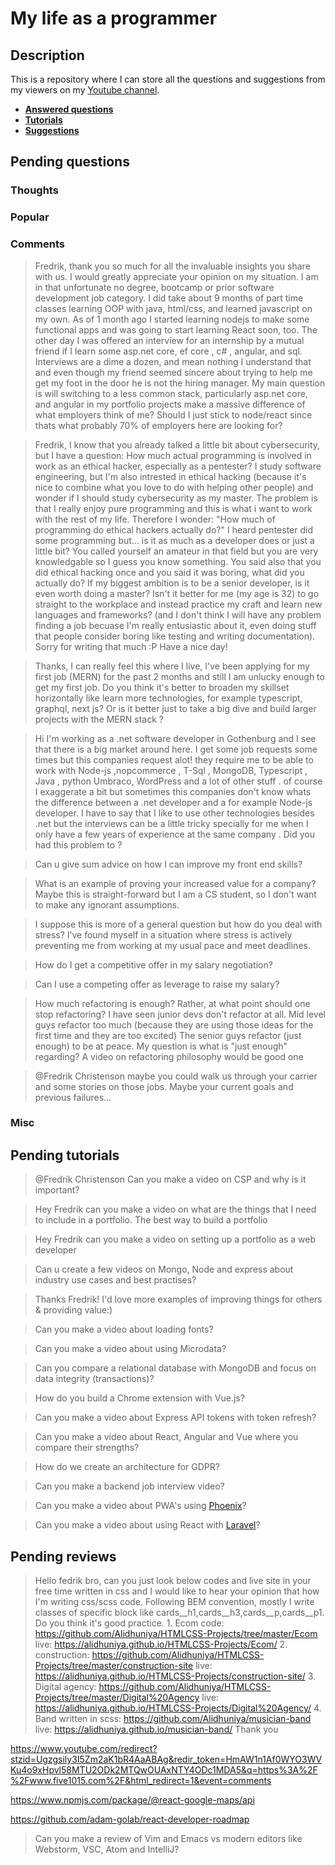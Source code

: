 # My life as a programmer

## Description

This is a repository where I can store all the 
questions and suggestions from my viewers on my [Youtube channel](https://www.youtube.com/user/Fidde12345).

* **[Answered questions](https://www.youtube.com/playlist?list=PLBAZWBMYeVYjXogYQDd1rwVI0c5YoioqU)**
* **[Tutorials](./tutorials.md)**
* **[Suggestions](./suggestions.md)**

## Pending questions

### Thoughts

### Popular

### Comments

> Fredrik, thank you so much for all the invaluable insights you share with us. I would greatly appreciate your opinion on my situation. I am in that unfortunate no degree, bootcamp or prior software development job category. I did take about 9 months of part time classes learning OOP with java, html/css, and learned javascript on my own. As of 1 month ago I started learning nodejs to make some functional apps and was going to start learning React soon, too. The other day I was offered an interview for an internship by a mutual friend if I learn some asp.net core, ef core , c# , angular, and sql. Interviews are a dime a dozen, and mean nothing I understand that and even though my friend seemed sincere about trying to help me get my foot in the door he is not the hiring manager. My main question is will switching to a less common stack, particularly asp.net core, and angular  in my portfolio projects make a massive difference of what employers think of me? Should I just stick to node/react since thats what probably 70% of employers here are looking for?

> Fredrik, I know that you already talked a little bit about cybersecurity, but I have a question: How much actual programming is involved in work as an ethical hacker, especially as a pentester? I study software  engineering, but I'm also intrested in ethical hacking (because it's nice to combine what you love to do with helping other people) and wonder if I should study cybersecurity as my master. The problem is that I really enjoy pure programming and this is what i want to work with the rest of my life. Therefore I wonder: "How much of programming do ethical hackers actually do?" I heard pentester did some programming but... is it as much as a developer does or just a little bit? You called yourself an amateur in that field but you are very knowledgable so I guess you know something. You said also that you did ethical hacking once and you said it was boring, what did you actually do? If my biggest ambition is to be a senior developer, is it even worth doing a master? Isn't it better for me (my age is 32) to go straight to the workplace and instead practice my craft and learn new languages and frameworks? (and I don't think I will have any problem finding a job becuase I'm really entusiastic about it, even doing stuff that people consider boring like testing and writing documentation). Sorry for writing that much :P Have a nice day!

> Thanks, I can really feel this where I live, I've been applying for my first job (MERN) for the past 2 months and still I am unlucky enough to get my first job. Do you think it's better to broaden my skillset horizontally like learn more technologies, for example typescript, graphql, next js? Or is it better just to take a big dive and build larger projects with the MERN stack ?

> Hi I'm  working as a  .net software developer in Gothenburg and I see that there is a big market around here.  I get some job requests some times  but this companies request alot!  they require me to be able to work with Node-js ,nopcommerce  , T-Sql , MongoDB, Typescript , Java , python 
Umbraco, WordPress  and a lot of other stuff . of course I exaggerate a bit but sometimes this companies don't know whats the difference between a .net developer and a for example Node-js developer. I have to say that I like to use other technologies besides .net but the interviews can be a little tricky specially for me when I only have a few years of experience at the same company . Did you had this problem to ?

> Can u give sum advice on how I can improve my front end skills?

> What is an example of proving your increased value for a company?  Maybe this is straight-forward but I am a CS student, so I don't want to make any ignorant assumptions.

> I suppose this is more of a general question but how do you deal with stress? I’ve found myself in a situation where stress is actively preventing me from working at my usual pace and meet deadlines.

> How do I get a competitive offer in my salary negotiation?

> Can I use a competing offer as leverage to raise my salary?

> How much refactoring is enough? Rather, at what point should one stop refactoring? I have seen junior devs don't refactor at all. Mid level guys refactor too much (because they are using those ideas for the first time and they are too excited) The senior guys refactor (just enough) to be at peace. My question is what is "just enough" regarding? A video on refactoring philosophy would be good one

> @Fredrik Christenson maybe you could walk us through your carrier and some stories on those jobs. Maybe your current goals and previous failures...

### Misc

## Pending tutorials

> @Fredrik Christenson Can you make a video on CSP and why is it important?

> Hey Fredrik can you make a video on what are the things that I need to include in a portfolio. The best way to build a portfolio

> Hey Fredrik can you make a video on setting up a portfolio as a web developer

> Can u create a few videos on Mongo, Node and express about industry use cases and best practises?

> Thanks Fredrik! I'd love more examples of improving things for others & providing value:)

> Can you make a video about loading fonts?

> Can you make a video about using Microdata?

> Can you compare a relational database with MongoDB and focus on data integrity (transactions)?

> How do you build a Chrome extension with Vue.js?

> Can you make a video about Express API tokens with token refresh?

> Can you make a video about React, Angular and Vue where you compare their strengths?

> How do we create an architecture for GDPR?

> Can you make a backend job interview video?

> Can you make a video about PWA's using [Phoenix](http://phoenixframework.org)?

> Can you make a video about using React with [Laravel](https://laravel.com/)?

## Pending reviews

> Hello fedrik bro, can you just look below codes and live site in your free time written in css  and I would like to hear your opinion that how I'm writing css/scss code. Following BEM convention, mostly I write classes of specific block like cards__h1,cards__h3,cards__p,cards__p1. Do you think it's good practice. 1. Ecom code: https://github.com/Alidhuniya/HTMLCSS-Projects/tree/master/Ecom live: https://alidhuniya.github.io/HTMLCSS-Projects/Ecom/ 2. construction: https://github.com/Alidhuniya/HTMLCSS-Projects/tree/master/construction-site live:  https://alidhuniya.github.io/HTMLCSS-Projects/construction-site/ 3. Digital agency: https://github.com/Alidhuniya/HTMLCSS-Projects/tree/master/Digital%20Agency live:  https://alidhuniya.github.io/HTMLCSS-Projects/Digital%20Agency/ 4. Band written in scss:  https://github.com/Alidhuniya/musician-band live:  https://alidhuniya.github.io/musician-band/ Thank you

https://www.youtube.com/redirect?stzid=Ugzgsily3I5Zm2aK1bR4AaABAg&redir_token=HmAW1n1Af0WYO3WVKu4o9xHpvl58MTU2ODk2MTQwOUAxNTY4ODc1MDA5&q=https%3A%2F%2Fwww.five1015.com%2F&html_redirect=1&event=comments

https://www.npmjs.com/package/@react-google-maps/api

https://github.com/adam-golab/react-developer-roadmap

> Can you make a review of Vim and Emacs vs modern editors like Webstorm, VSC, Atom and IntelliJ?
